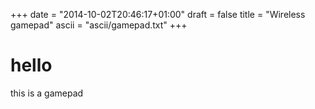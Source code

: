 +++
date = "2014-10-02T20:46:17+01:00"
draft = false
title = "Wireless gamepad"
ascii = "ascii/gamepad.txt"
+++
# hello
this is a gamepad
